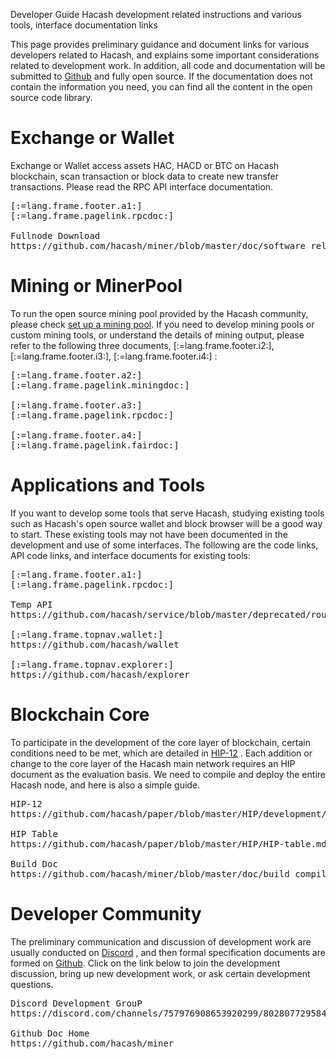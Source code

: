 Developer Guide
Hacash development related instructions and various tools, interface documentation links




This page provides preliminary guidance and document links for various developers related to Hacash, and explains some important considerations related to development work. In addition, all code and documentation will be submitted to [Github](https://github.com/hacash/miner) and fully open source. If the documentation does not contain the information you need, you can find all the content in the open source code library.


# Exchange or Wallet

Exchange or Wallet access assets HAC, HACD or BTC on Hacash blockchain, scan transaction or block data to create new transfer transactions. Please read the RPC API interface documentation.

<pre class="links">
[:=lang.frame.footer.a1:]
[:=lang.frame.pagelink.rpcdoc:]

Fullnode Download
https://github.com/hacash/miner/blob/master/doc/software_release_log.md
</pre>


# Mining or MinerPool

To run the open source mining pool provided by the Hacash community, please check [set up a mining pool](/doc/mining-pool). If you need to develop mining pools or custom mining tools, or understand the details of mining output, please refer to the following three documents, [:=lang.frame.footer.i2:], [:=lang.frame.footer.i3:], [:=lang.frame.footer.i4:] :

<pre class="links">
[:=lang.frame.footer.a2:]
[:=lang.frame.pagelink.miningdoc:]

[:=lang.frame.footer.a3:]
[:=lang.frame.pagelink.rpcdoc:]

[:=lang.frame.footer.a4:]
[:=lang.frame.pagelink.fairdoc:]
</pre>


# Applications and Tools

If you want to develop some tools that serve Hacash, studying existing tools such as Hacash's open source wallet and block browser will be a good way to start. These existing tools may not have been documented in the development and use of some interfaces. The following are the code links, API code links, and interface documents for existing tools:

<pre class="links">
[:=lang.frame.footer.a1:]
[:=lang.frame.pagelink.rpcdoc:]

Temp API
https://github.com/hacash/service/blob/master/deprecated/routes.go

[:=lang.frame.topnav.wallet:]
https://github.com/hacash/wallet

[:=lang.frame.topnav.explorer:]
https://github.com/hacash/explorer
</pre>


# Blockchain Core

To participate in the development of the core layer of blockchain, certain conditions need to be met, which are detailed in [HIP-12](https://github.com/hacash/paper/blob/master/HIP/development/HIP-12_Hacash_development_workflow_and_code_permission.pdf) . Each addition or change to the core layer of the Hacash main network requires an HIP document as the evaluation basis. We need to compile and deploy the entire Hacash node, and here is also a simple guide.
<pre class="links">
HIP-12
https://github.com/hacash/paper/blob/master/HIP/development/HIP-12_Hacash_development_workflow_and_code_permission.pdf

HIP Table
https://github.com/hacash/paper/blob/master/HIP/HIP-table.md

Build Doc
https://github.com/hacash/miner/blob/master/doc/build_compilation_en.md
</pre>


# Developer Community

The preliminary communication and discussion of development work are usually conducted on [Discord](https://discord.gg/evtt4bDfKu) , and then formal specification documents are formed on [Github](https://github.com/hacash). Click on the link below to join the development discussion, bring up new development work, or ask certain development questions.

<pre class="links">
Discord Development GrouP
https://discord.com/channels/757976908653920299/802807729584209920

Github Doc Home
https://github.com/hacash/miner
</pre>